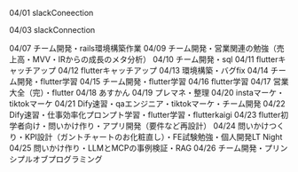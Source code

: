 04/01
slackConeection

04/03
slackConnection

04/07
チーム開発・rails環境構築作業
04/09
チーム開発・営業関連の勉強（売上高・MVV・IRからの成長のメタ分析）
04/10
チーム開発・sql
04/11
flutterキャッチアップ
04/12
flutterキャッチアップ
04/13
環境構築・バグfix
04/14
チーム開発・flutter学習
04/15
チーム開発・flutter学習
04/16
flutter学習
04/17
営業大全（完）・flutter
04/18
あすかん
04/19
プレマネ・整理
04/20
instaマーケ・tiktokマーケ
04/21
Dify速習・qaエンジニア・tiktokマーケ・チーム開発
04/22
Dify速習・仕事効率化プロンプト学習・flutter学習・flutterkaigi
04/23
flutter初学者向け・問いかけ作り・アプリ開発（要件など再設計）
04/24
問いかけつくり・KPI設計（ガントチャートのお化粧直し）・FE試験勉強・個人開発LT Night
04/25
問いかけ作り・LLMとMCPの事例検証・RAG
04/26
チーム開発・プリンシプルオブプログラミング


